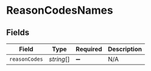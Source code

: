# ReasonCodesNames


## Fields

| Field              | Type               | Required           | Description        |
| ------------------ | ------------------ | ------------------ | ------------------ |
| `reasonCodes`      | *string*[]         | :heavy_minus_sign: | N/A                |